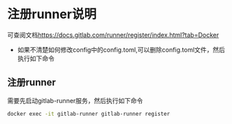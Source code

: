 # 注册runner说明

可查阅文档<https://docs.gitlab.com/runner/register/index.html?tab=Docker>

* 如果不清楚如何修改config中的config.toml,可以删除config.toml文件，然后执行如下命令

## 注册runner

需要先启动gitlab-runner服务，然后执行如下命令

``` bash
docker exec -it gitlab-runner gitlab-runner register
```
